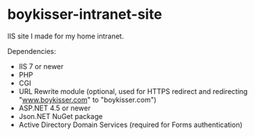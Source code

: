# boykisser-intranet-site
IIS site I made for my home intranet.

Dependencies:
- IIS 7 or newer
- PHP
- CGI
- URL Rewrite module (optional, used for HTTPS redirect and redirecting "www.boykisser.com" to "boykisser.com")
- ASP.NET 4.5 or newer
- Json.NET NuGet package
- Active Directory Domain Services (required for Forms authentication)
